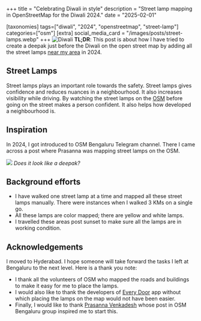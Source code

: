 +++
title = "Celebrating Diwali in style"
description = "Street lamp mapping in OpenStreetMap for the Diwali 2024."
date = "2025-02-01"

[taxonomies]
tags=["diwali", "2024", "openstreetmap", "street-lamp"]
categories=["osm"]
[extra]
social_media_card = "/images/posts/street-lamps.webp"
+++
![Diwali](/images/posts/street-lamps.webp)
**TL;DR**: This post is about how I have tried to create a deepak just before the Diwali on the open street map by adding all the street lamps [near my area](https://sb12.github.io/OSMStreetLight/#15/13.0065/77.5559) in 2024.

## Street Lamps
Street lamps plays an important role towards the safety. Street lamps gives confidence and reduces nuances in a neighbourhood. It also increases visibility while driving. By watching the street lamps on the [OSM](https://www.openstreetmap.org/#map=5/21.84/82.79) before going on the street makes a person confident.
It also helps how developed a neighbourhood is.

## Inspiration
In 2024, I got introduced to OSM Bengaluru Telegram channel. There I came across a post where Prasanna was mapping street lamps on the OSM. 

![](/images/posts/street-lights-diwali.webp)
*Does it look like a deepak?*

## Background efforts
- I have walked one street lamp at a time and mapped all these street lamps manually. There were instances when I walked 3 KMs on a single go. 
- All these lamps are color mapped; there are yellow and white lamps. 
- I travelled these areas post sunset to make sure all the lamps are in working condition.

## Acknowledgements
I moved to Hyderabad. I hope someone will take forward the tasks I left at Bengaluru to the next level. Here is a thank you note:
- I thank all the volunteers of OSM who mapped the roads and buildings to make it easy for me to place the lamps.
- I would also like to thank the developers of [Every Door](https://github.com/Zverik/every_door) app without which placing the lamps on the map would not have been easier.
- Finally, I would like to thank [Prasanna Venkadesh](https://prasannavenkadesh.github.io/blog/osm-contributions.html) whose post in OSM Bengaluru group inspired me to start this.